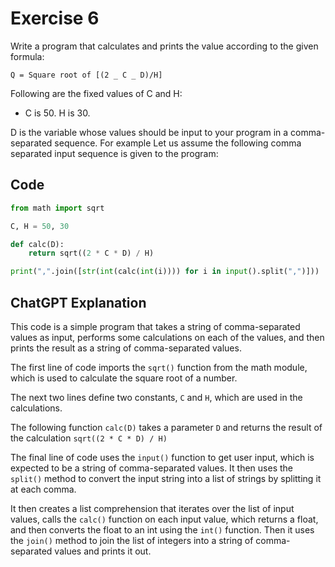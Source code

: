 # Exercise 6

Write a program that calculates and prints the value according to the given formula:

`Q = Square root of [(2 _ C _ D)/H]`

Following are the fixed values of C and H:

- C is 50. H is 30.

D is the variable whose values should be input to your program in a comma-separated sequence. For example Let us assume the following comma separated input sequence is given to the program:

## Code
```python
from math import sqrt

C, H = 50, 30

def calc(D):
    return sqrt((2 * C * D) / H)

print(",".join([str(int(calc(int(i)))) for i in input().split(",")]))
```

## ChatGPT Explanation

This code is a simple program that takes a string of comma-separated values as input, performs some calculations on each of the values, and then prints the result as a string of comma-separated values.

The first line of code imports the `sqrt()` function from the math module, which is used to calculate the square root of a number.

The next two lines define two constants, `C` and `H`, which are used in the calculations.

The following function `calc(D)` takes a parameter `D` and returns the result of the calculation `sqrt((2 * C * D) / H)`

The final line of code uses the `input()` function to get user input, which is expected to be a string of comma-separated values. It then uses the `split()` method to convert the input string into a list of strings by splitting it at each comma.

It then creates a list comprehension that iterates over the list of input values, calls the `calc()` function on each input value, which returns a float, and then converts the float to an int using the `int()` function. Then it uses the `join()` method to join the list of integers into a string of comma-separated values and prints it out.